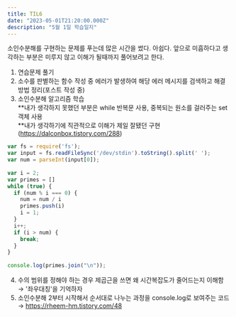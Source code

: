 ```yaml
---
title: TIL6
date: "2023-05-01T21:20:00.000Z"
description: "5월 1일 학습일지"
---
```

소인수분해를 구현하는 문제를 푸는데 많은 시간을 썼다. 아쉽다. 앞으로 미흡하다고 생각하는 부분은 미루지 않고 이해가 될때까지 풀어보려고 한다.    
1. 연습문제 풀기    
2. 소수를 판별하는 함수 작성 중 에러가 발생하여 해당 에러 메시지를 검색하고 해결 방법 정리(포스트 작성 중)    
3. 소인수분해 알고리즘 학습    
**내가 생각하지 못했던 부분은 while 반복문 사용, 중복되는 원소를 걸러주는 set 객체 사용    
**내가 생각하기에 직관적으로 이해가 제일 잘됐던 구현(https://dalconbox.tistory.com/288)    
```JavaScript
var fs = require('fs');
var input = fs.readFileSync('/dev/stdin').toString().split(' ');
var num = parseInt(input[0]);
 
var i = 2;
var primes = []
while (true) {
  if (num % i === 0) {
    num = num / i
    primes.push(i)
    i = 1;
  }
  i++;
  if (i > num) {
    break;
  }
}
 
console.log(primes.join("\n"));
```
4. 수의 범위를 정해야 하는 경우 제곱근을 쓰면 왜 시간복잡도가 줄어드는지 이해함 → '좌우대칭'을 기억하자    
5. 소인수분해 2부터 시작해서 순서대로 나누는 과정을 console.log로 보여주는 코드 → https://rheem-hm.tistory.com/48